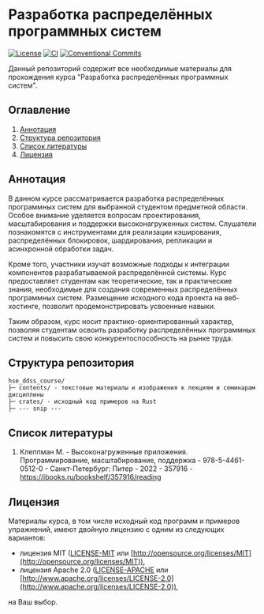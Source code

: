 # Разработка распределённых программных систем

[![License](https://img.shields.io/badge/license-MIT%2FApache-blue.svg)](https://github.com/FilaCo/hse_ddss_course#лицензия)
[![CI](https://github.com/FilaCo/hse_ddss_course/workflows/CI/badge.svg)](https://github.com/FilaCo/hse_ddss_course/workflows/CI)
[![Conventional Commits](https://img.shields.io/badge/Conventional%20Commits-1.0.0-%23FE5196?logo=conventionalcommits&logoColor=white)](https://conventionalcommits.org)

Данный репозиторий содержит все необходимые материалы для прохождения курса "Разработка распределённых программных
систем".

## Оглавление

1. [Аннотация](#аннотация)
2. [Структура репозитория](#структура-репозитория)
3. [Список литературы](#список-литературы)
4. [Лицензия](#лицензия)

## Аннотация

В данном курсе рассматривается разработка распределённых программных систем для выбранной студентом предметной области.
Особое внимание уделяется вопросам проектирования, масштабирования и поддержки высоконагруженных систем.
Слушатели познакомятся с инструментами для реализации кэширования, распределённых блокировок, шардирования, репликации и
асинхронной обработки задач.

Кроме того, участники изучат возможные подходы к интеграции компонентов разрабатываемой распределённой системы.
Курс предоставляет студентам как теоретические, так и практические знания, необходимые для создания современных
распределённых программных систем. Размещение исходного кода проекта на веб-хостинге, позволит продемонстрировать
усвоенные навыки.

Таким образом, курс носит практико-ориентированный характер, позволяя студентам освоить разработку распределённых
программных систем и повысить свою конкурентоспособность на рынке труда.

## Структура репозитория

```
hse_ddss_course/
├─ contents/ - текстовые материалы и изображения к лекциям и семинарам дисциплины
├─ crates/ - исходный код примеров на Rust
├─ --- snip ---
```

## Список литературы

1. Клеппман М. - Высоконагруженные приложения. Программирование, масштабирование, поддержка - 978-5-4461-0512-0 -
   Санкт-Петербург: Питер - 2022 - 357916 - https://ibooks.ru/bookshelf/357916/reading

## Лицензия

Материалы курса, в том числе исходный код программ и примеров упражнений, имеют двойную лицензию с одним из следующих
вариантов:

* лицензия MIT ([LICENSE-MIT](LICENSE-MIT)
  или [http://opensource.org/licenses/MIT](http://opensource.org/licenses/MIT)),
* лицензия Apache 2.0 ([LICENSE-APACHE](LICENSE-APACHE)
  или [http://www.apache.org/licenses/LICENSE-2.0](http://www.apache.org/licenses/LICENSE-2.0)),

на Ваш выбор.